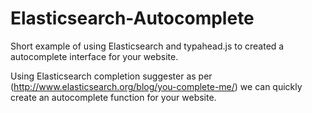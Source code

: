 Elasticsearch-Autocomplete
==========================

Short example of using Elasticsearch and typahead.js to created a autocomplete interface for your website.

Using Elasticsearch completion suggester as per (http://www.elasticsearch.org/blog/you-complete-me/) we can
quickly create an autocomplete function for your website.
